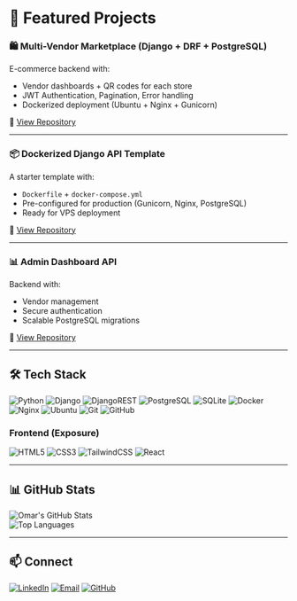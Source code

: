 # 🚀 Featured Projects

### 🛍 Multi-Vendor Marketplace (Django + DRF + PostgreSQL)
E-commerce backend with:
- Vendor dashboards + QR codes for each store
- JWT Authentication, Pagination, Error handling
- Dockerized deployment (Ubuntu + Nginx + Gunicorn)

🔗 [View Repository](#)

---

### 📦 Dockerized Django API Template
A starter template with:
- `Dockerfile` + `docker-compose.yml`
- Pre-configured for production (Gunicorn, Nginx, PostgreSQL)
- Ready for VPS deployment

🔗 [View Repository](#)

---

### 📊 Admin Dashboard API
Backend with:
- Vendor management
- Secure authentication
- Scalable PostgreSQL migrations

🔗 [View Repository](#)

---

## 🛠 Tech Stack

![Python](https://img.shields.io/badge/Python-3776AB?style=for-the-badge&logo=python&logoColor=white)
![Django](https://img.shields.io/badge/Django-092E20?style=for-the-badge&logo=django&logoColor=white)
![DjangoREST](https://img.shields.io/badge/DRF-ff1709?style=for-the-badge&logo=django&logoColor=white)
![PostgreSQL](https://img.shields.io/badge/PostgreSQL-336791?style=for-the-badge&logo=postgresql&logoColor=white)
![SQLite](https://img.shields.io/badge/SQLite-07405E?style=for-the-badge&logo=sqlite&logoColor=white)
![Docker](https://img.shields.io/badge/Docker-2496ED?style=for-the-badge&logo=docker&logoColor=white)
![Nginx](https://img.shields.io/badge/Nginx-009639?style=for-the-badge&logo=nginx&logoColor=white)
![Ubuntu](https://img.shields.io/badge/Ubuntu-E95420?style=for-the-badge&logo=ubuntu&logoColor=white)
![Git](https://img.shields.io/badge/Git-F05032?style=for-the-badge&logo=git&logoColor=white)
![GitHub](https://img.shields.io/badge/GitHub-181717?style=for-the-badge&logo=github&logoColor=white)

### Frontend (Exposure)
![HTML5](https://img.shields.io/badge/HTML5-E34F26?style=for-the-badge&logo=html5&logoColor=white)
![CSS3](https://img.shields.io/badge/CSS3-1572B6?style=for-the-badge&logo=css3&logoColor=white)
![TailwindCSS](https://img.shields.io/badge/TailwindCSS-38B2AC?style=for-the-badge&logo=tailwind-css&logoColor=white)
![React](https://img.shields.io/badge/React-61DAFB?style=for-the-badge&logo=react&logoColor=black)

---

## 📊 GitHub Stats

![Omar's GitHub Stats](https://github-readme-stats.vercel.app/api?username=your-username&show_icons=true&theme=tokyonight)  
![Top Languages](https://github-readme-stats.vercel.app/api/top-langs/?username=your-username&layout=compact&theme=tokyonight)

---

## 📫 Connect

[![LinkedIn](https://img.shields.io/badge/LinkedIn-0077B5?style=for-the-badge&logo=linkedin&logoColor=white)](https://www.linkedin.com/in/omar-mkahal-1186322a7)
[![Email](https://img.shields.io/badge/Gmail-D14836?style=for-the-badge&logo=gmail&logoColor=white)](mailto:omar01mazen01@gmail.com)
[![GitHub](https://img.shields.io/badge/GitHub-181717?style=for-the-badge&logo=github&logoColor=white)](https://github.com/your-username)
